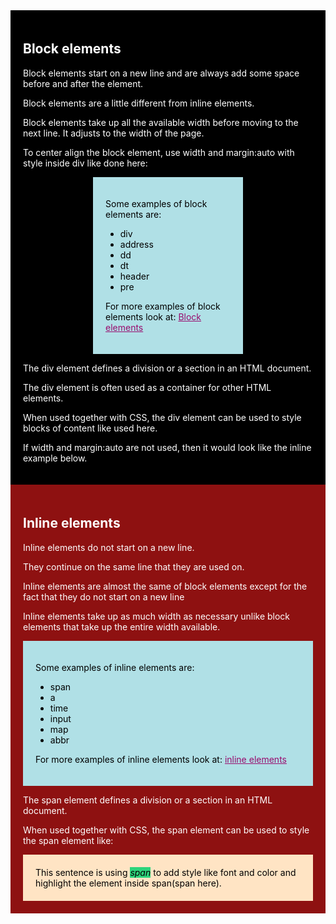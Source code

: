 <html>
<body>
    <div style = "background-color:black; color:white; padding:20px;">
        <h2>Block elements</h2>
        <p>Block elements start on a new line and are always add some space before and after the element.</p>
        <p>Block elements are a little different from inline elements.</p>
        <p>Block elements take up all the available width before moving to the next line. It adjusts to the width of the page.</p>
        <p>To center align the block element, use width and margin:auto with style inside div like done here: </p>
        <div style = "background-color:powderblue; color:black; padding:20px; width:200px; margin:auto">
            <p>Some examples of block elements are:</p>
            <p><ul style = "list-style-type:disc;">
                <li>div</li>
                <li>address</li>
                <li>dd</li>
                <li>dt</li>
                <li>header</li>
                <li>pre</li>
            </ul></p>
            <p>For more examples of block elements look at: <a href= "https://www.w3schools.com/html/html_blocks.asp" target = "_blank" title="block & inline elements" style ="color:rgb(153, 12, 110)"> Block elements</a></p>
        </div> 
        <p>The div element defines a division or a section in an HTML document.</p>
        <p>The div element is often used as a container for other HTML elements.</p>
        <p>When used together with CSS, the div element can be used to style blocks of content like used here.</p>
        <p>If width and margin:auto are not used, then it would look like the inline example below.</p>
    </div>
    <div style = "background-color:rgb(142, 17, 17); color:white; padding:20px;">
        <h2>Inline elements</h2>
        <p>Inline elements do not start on a new line.</p>
        <p>They continue on the same line that they are used on.</p>
        <p>Inline elements are almost the same of block elements except for the fact that they do not start on a new line</p>
        <p>Inline elements take up as much width as necessary unlike block elements that take up the entire width available.</p>
        <div style = "background-color:powderblue ; color:black; padding:20px;">
            <p>Some examples of inline elements are:</p>
            <p><ul style = "list-style-type:disc;">
                <li>span</li>
                <li>a</li>
                <li>time</li>
                <li>input</li>
                <li>map</li>
                <li>abbr</li>
            </ul></p>
            <p>For more examples of inline elements look at: <a href= "https://www.w3schools.com/html/html_blocks.asp" target = "_blank" title="block & inline elements" style ="color:rgb(153, 12, 110)"> inline elements</a></p>
        </div>
        <p>The span element defines a division or a section in an HTML document.</p>
        <p>When used together with CSS, the span element can be used to style the span element like:</p>
        <div style = "background-color:bisque; color:black; padding:20px;">
            This sentence is using <span style = "background-color:rgb(45, 212, 123); color:black"><i>span</i></span> to add style like font and color and highlight the element inside span(span here).
        </div>  
    </div>
</body>
</html>
